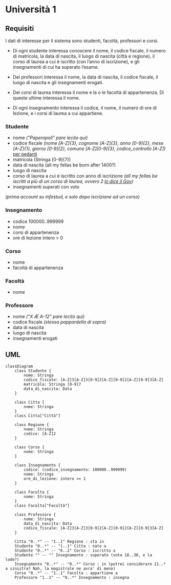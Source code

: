 # Università 1

## Requisiti

I dati di interesse per il sistema sono studenti, facoltà, professori e corsi.

- Di ogni studente interessa conoscere il nome, il codice fiscale, il numero di matricola, la data di nascita, il luogo di nascita (città e regione), il corso di laurea a cui è iscritto (con l’anno di iscrizione), e gli insegnamenti di cui ha superato l’esame.

- Dei professori interessa il nome, la data di nascita, il codice fiscale, il luogo di nascita e gli insegnamenti erogati.

- Dei corsi di laurea interessa il nome e la o le facoltà di appartenenza. Di queste ultime interessa il nome.

- Di ogni insegnamento interessa il codice, il nome, il numero di ore di lezione, e i corsi di laurea a cui appartiene.

### Studente

- nome _("Paperopoli" pare lecito qui)_
- codice fiscale _(nome [A-Z]{3}, cognome [A-Z]{3}, anno [0-9]{2}, mese [A-Z]{1}, giorno [0-9]{2}, comune [A-Z][0-9]{3}, codice_controllo [A-Z])_ [per pedanti](https://www.studioaleo.it/struttura-codice-fiscale.html)
- matricola (Stringa [0-9]{7})
- data di nascita (all my fellas be born after 1400?)
- luogo di nascita
- corso di laurea a cui è iscritto con anno di iscrizione _(all my fellas be iscritti a più di un corso di laurea, ovvero 2 [lo dice il Gov](https://www.mur.gov.it/it/news/lunedi-01082022/doppia-laurea-iscrizione-due-corsi-di-studio-gia-dallanno-accademico-2022-2023))_
- insegnamenti superati con voto

_(prima account su infostud, e solo dopo iscrizione ad un corso)_

### Insegnamento

- codice 100000..999999
- nome
- corsi di appartenenza
- ore di lezione intero > 0

### Corso

- nome
- facoltà di appartenenza

### Facoltà

- nome

### Professore

- nome _("X Æ A-12" pare lecito qui)_
- codice fiscale _(stessa pappardella di sopra)_
- data di nascita
- luogo di nascita
- insegnamenti erogati

## UML

```mermaid
classDiagram
    class Studente {
        nome: Stringa
        codice_fiscale: [A-Z]3[A-Z]3[0-9]2[A-Z][0-9]2[A-Z][0-9]3[A-Z]
        matricola: Stringa [0-9]7
        data_di_nascita: Data
    }

    class Citta {
        nome: Stringa
    }
    class Citta["Città"]

    class Regione {
        nome: Stringa
        codice: [A-Z]2 
    }

    class Corso {
        nome: Stringa
    }

    class Insegnamento {
        codice: (codice_insegnamento: 100000..999999)
        nome: Stringa
        ore_di_lezione: intero >= 1
    }

    class Facolta {
        nome: Stringa
    }
    class Facolta["Facoltà"]

    class Professore {
        nome: Stringa
        data_di_nascita: Data
        codice_fiscale: [A-Z]3[A-Z]3[0-9]2[A-Z][0-9]2[A-Z][0-9]3[A-Z]
    }

    Citta "0..*" -- "1..1" Regione : sta in
    Studente "0..*" -- "1..1" Citta : nato a
    Studente "0..*" -- "0..2" Corso : iscritto a
    Studente "" -- "" Insegnamento : superato (voto 18..30, e la lode?)
    Insegnamento "0..*" -- "0..*" Corso : in (potrei considerare 21..* a sinistra? Nah, la magistrale ne avra' di meno)
    Corso "0..*" -- "1..1" Facolta : appartiene a
    Professore "1..1" -- "0..*" Insegnamento : insegna
```
